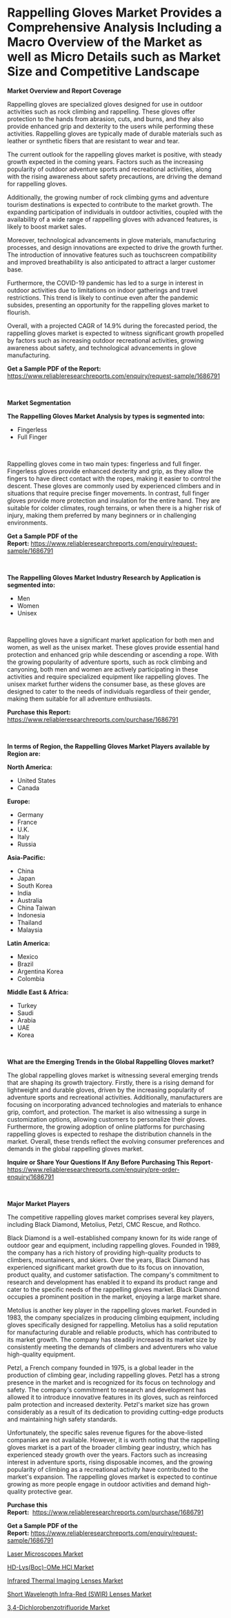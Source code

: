 <p><h1>Rappelling Gloves Market Provides a Comprehensive Analysis Including a Macro Overview of the Market as well as Micro Details such as Market Size and Competitive Landscape</h1></p><p><strong>Market Overview and Report Coverage</strong></p>
<p><p>Rappelling gloves are specialized gloves designed for use in outdoor activities such as rock climbing and rappelling. These gloves offer protection to the hands from abrasion, cuts, and burns, and they also provide enhanced grip and dexterity to the users while performing these activities. Rappelling gloves are typically made of durable materials such as leather or synthetic fibers that are resistant to wear and tear.</p><p>The current outlook for the rappelling gloves market is positive, with steady growth expected in the coming years. Factors such as the increasing popularity of outdoor adventure sports and recreational activities, along with the rising awareness about safety precautions, are driving the demand for rappelling gloves.</p><p>Additionally, the growing number of rock climbing gyms and adventure tourism destinations is expected to contribute to the market growth. The expanding participation of individuals in outdoor activities, coupled with the availability of a wide range of rappelling gloves with advanced features, is likely to boost market sales.</p><p>Moreover, technological advancements in glove materials, manufacturing processes, and design innovations are expected to drive the growth further. The introduction of innovative features such as touchscreen compatibility and improved breathability is also anticipated to attract a larger customer base.</p><p>Furthermore, the COVID-19 pandemic has led to a surge in interest in outdoor activities due to limitations on indoor gatherings and travel restrictions. This trend is likely to continue even after the pandemic subsides, presenting an opportunity for the rappelling gloves market to flourish.</p><p>Overall, with a projected CAGR of 14.9% during the forecasted period, the rappelling gloves market is expected to witness significant growth propelled by factors such as increasing outdoor recreational activities, growing awareness about safety, and technological advancements in glove manufacturing.</p></p>
<p><strong>Get a Sample PDF of the Report:</strong> <a href="https://www.reliableresearchreports.com/enquiry/request-sample/1686791">https://www.reliableresearchreports.com/enquiry/request-sample/1686791</a></p>
<p>&nbsp;</p>
<p><strong>Market Segmentation</strong></p>
<p><strong>The Rappelling Gloves Market Analysis by types is segmented into:</strong></p>
<p><ul><li>Fingerless</li><li>Full Finger</li></ul></p>
<p>&nbsp;</p>
<p><p>Rappelling gloves come in two main types: fingerless and full finger. Fingerless gloves provide enhanced dexterity and grip, as they allow the fingers to have direct contact with the ropes, making it easier to control the descent. These gloves are commonly used by experienced climbers and in situations that require precise finger movements. In contrast, full finger gloves provide more protection and insulation for the entire hand. They are suitable for colder climates, rough terrains, or when there is a higher risk of injury, making them preferred by many beginners or in challenging environments.</p></p>
<p><strong>Get a Sample PDF of the Report:</strong>&nbsp;<a href="https://www.reliableresearchreports.com/enquiry/request-sample/1686791">https://www.reliableresearchreports.com/enquiry/request-sample/1686791</a></p>
<p>&nbsp;</p>
<p><strong>The Rappelling Gloves Market Industry Research by Application is segmented into:</strong></p>
<p><ul><li>Men</li><li>Women</li><li>Unisex</li></ul></p>
<p>&nbsp;</p>
<p><p>Rappelling gloves have a significant market application for both men and women, as well as the unisex market. These gloves provide essential hand protection and enhanced grip while descending or ascending a rope. With the growing popularity of adventure sports, such as rock climbing and canyoning, both men and women are actively participating in these activities and require specialized equipment like rappelling gloves. The unisex market further widens the consumer base, as these gloves are designed to cater to the needs of individuals regardless of their gender, making them suitable for all adventure enthusiasts.</p></p>
<p><strong>Purchase this Report:</strong>&nbsp; <a href="https://www.reliableresearchreports.com/purchase/1686791">https://www.reliableresearchreports.com/purchase/1686791</a></p>
<p>&nbsp;</p>
<p><strong>In terms of Region, the Rappelling Gloves Market Players available by Region are:</strong></p>
<p>
    <p> <strong> North America: </strong>
        <ul>
            <li>United States</li>
            <li>Canada</li>
        </ul>
        </p> 
    <p> <strong> Europe: </strong>
        <ul>
            <li>Germany</li>
            <li>France</li>
            <li>U.K.</li>
            <li>Italy</li>
            <li>Russia</li>
        </ul>
        </p> 
    <p> <strong> Asia-Pacific: </strong>
        <ul>
            <li>China</li>
            <li>Japan</li>
            <li>South Korea</li>
            <li>India</li>
            <li>Australia</li>
            <li>China Taiwan</li>
            <li>Indonesia</li>
            <li>Thailand</li>
            <li>Malaysia</li>
        </ul>
        </p> 
    <p> <strong> Latin America: </strong>
        <ul>
            <li>Mexico</li>
            <li>Brazil</li>
            <li>Argentina Korea</li>
            <li>Colombia</li>
        </ul>
        </p> 
    <p> <strong> Middle East & Africa: </strong>
        <ul>
            <li>Turkey</li>
            <li>Saudi</li>
            <li>Arabia</li>
            <li>UAE</li>
            <li>Korea</li>
        </ul>
    </p>
    </p>
<p>&nbsp;</p>
<p><strong>What are the Emerging Trends in the Global Rappelling Gloves market?</strong></p>
<p><p>The global rappelling gloves market is witnessing several emerging trends that are shaping its growth trajectory. Firstly, there is a rising demand for lightweight and durable gloves, driven by the increasing popularity of adventure sports and recreational activities. Additionally, manufacturers are focusing on incorporating advanced technologies and materials to enhance grip, comfort, and protection. The market is also witnessing a surge in customization options, allowing customers to personalize their gloves. Furthermore, the growing adoption of online platforms for purchasing rappelling gloves is expected to reshape the distribution channels in the market. Overall, these trends reflect the evolving consumer preferences and demands in the global rappelling gloves market.</p></p>
<p><strong>Inquire or Share Your Questions If Any Before Purchasing This Report</strong>- <a href="https://www.reliableresearchreports.com/enquiry/pre-order-enquiry/1686791">https://www.reliableresearchreports.com/enquiry/pre-order-enquiry/1686791</a></p>
<p>&nbsp;</p>
<p><strong>Major Market Players</strong></p>
<p><p>The competitive rappelling gloves market comprises several key players, including Black Diamond, Metolius, Petzl, CMC Rescue, and Rothco.</p><p>Black Diamond is a well-established company known for its wide range of outdoor gear and equipment, including rappelling gloves. Founded in 1989, the company has a rich history of providing high-quality products to climbers, mountaineers, and skiers. Over the years, Black Diamond has experienced significant market growth due to its focus on innovation, product quality, and customer satisfaction. The company's commitment to research and development has enabled it to expand its product range and cater to the specific needs of the rappelling gloves market. Black Diamond occupies a prominent position in the market, enjoying a large market share.</p><p>Metolius is another key player in the rappelling gloves market. Founded in 1983, the company specializes in producing climbing equipment, including gloves specifically designed for rappelling. Metolius has a solid reputation for manufacturing durable and reliable products, which has contributed to its market growth. The company has steadily increased its market size by consistently meeting the demands of climbers and adventurers who value high-quality equipment.</p><p>Petzl, a French company founded in 1975, is a global leader in the production of climbing gear, including rappelling gloves. Petzl has a strong presence in the market and is recognized for its focus on technology and safety. The company's commitment to research and development has allowed it to introduce innovative features in its gloves, such as reinforced palm protection and increased dexterity. Petzl's market size has grown considerably as a result of its dedication to providing cutting-edge products and maintaining high safety standards.</p><p>Unfortunately, the specific sales revenue figures for the above-listed companies are not available. However, it is worth noting that the rappelling gloves market is a part of the broader climbing gear industry, which has experienced steady growth over the years. Factors such as increasing interest in adventure sports, rising disposable incomes, and the growing popularity of climbing as a recreational activity have contributed to the market's expansion. The rappelling gloves market is expected to continue growing as more people engage in outdoor activities and demand high-quality protective gear.</p></p>
<p><strong>Purchase this Report:</strong>&nbsp;&nbsp;<a href="https://www.reliableresearchreports.com/purchase/1686791">https://www.reliableresearchreports.com/purchase/1686791</a></p>
<p></p>
<p><strong>Get a Sample PDF of the Report:</strong>&nbsp;<a href="https://www.reliableresearchreports.com/enquiry/request-sample/1686791">https://www.reliableresearchreports.com/enquiry/request-sample/1686791</a></p>
<p><p><a href="https://www.linkedin.com/pulse/laser-microscopes-market-share-amp-new-trends/">Laser Microscopes Market</a></p><p><a href="https://medium.com/@klebogdani/hd-lys-boc-ome-hcl-market-size-market-outlook-and-market-forecast-2023-to-2030-1802f1a59dad">HD-Lys(Boc)-OMe HCl Market</a></p><p><a href="https://www.linkedin.com/pulse/infrared-thermal-imaging-lenses-market-insights-players/">Infrared Thermal Imaging Lenses Market</a></p><p><a href="https://www.linkedin.com/pulse/short-wavelength-infra-red-swir-lenses-market-research-report/">Short Wavelength Infra-Red (SWIR) Lenses Market</a></p><p><a href="https://medium.com/@elvirabogdani08/decoding-3-4-dichlorobenzotrifluoride-market-metrics-market-share-trends-and-growth-patterns-0576cae59e3c">3,4-Dichlorobenzotrifluoride Market</a></p></p>